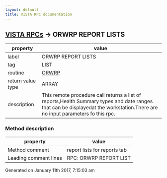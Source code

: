```yaml
---
layout: default
title: VISTA RPC documentation
---
```




## [VISTA RPCs](TableOfContent.md) &#8594; ORWRP REPORT LISTS 

 property | value 
--- | --- 
 label | ORWRP REPORT LISTS
 tag | LIST
 routine | [ORWRP](http://code.osehra.org/dox/Routine_ORWRP_source.html)
 return value type | ARRAY
 description | This remote procedure call returns a list of reports,Health Summary types and date ranges that can be displayedat the workstation.There are no input parameters fo this rpc.


### Method description

 property | value 
--- | --- 
 Method comment | report lists for reports tab
 Leading comment lines | RPC: ORWRP REPORT LIST




 Generated on January 11th 2017, 7:15:03 am